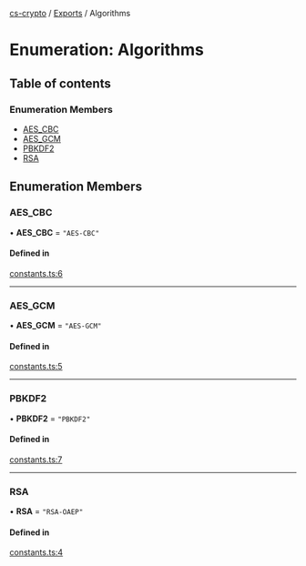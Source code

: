 [cs-crypto](../README.md) / [Exports](../modules.md) / Algorithms

# Enumeration: Algorithms

## Table of contents

### Enumeration Members

- [AES\_CBC](Algorithms.md#aes_cbc)
- [AES\_GCM](Algorithms.md#aes_gcm)
- [PBKDF2](Algorithms.md#pbkdf2)
- [RSA](Algorithms.md#rsa)

## Enumeration Members

### AES\_CBC

• **AES\_CBC** = ``"AES-CBC"``

#### Defined in

[constants.ts:6](https://github.com/CSplan/CS-crypto/blob/2045f57/src/constants.ts#L6)

___

### AES\_GCM

• **AES\_GCM** = ``"AES-GCM"``

#### Defined in

[constants.ts:5](https://github.com/CSplan/CS-crypto/blob/2045f57/src/constants.ts#L5)

___

### PBKDF2

• **PBKDF2** = ``"PBKDF2"``

#### Defined in

[constants.ts:7](https://github.com/CSplan/CS-crypto/blob/2045f57/src/constants.ts#L7)

___

### RSA

• **RSA** = ``"RSA-OAEP"``

#### Defined in

[constants.ts:4](https://github.com/CSplan/CS-crypto/blob/2045f57/src/constants.ts#L4)
